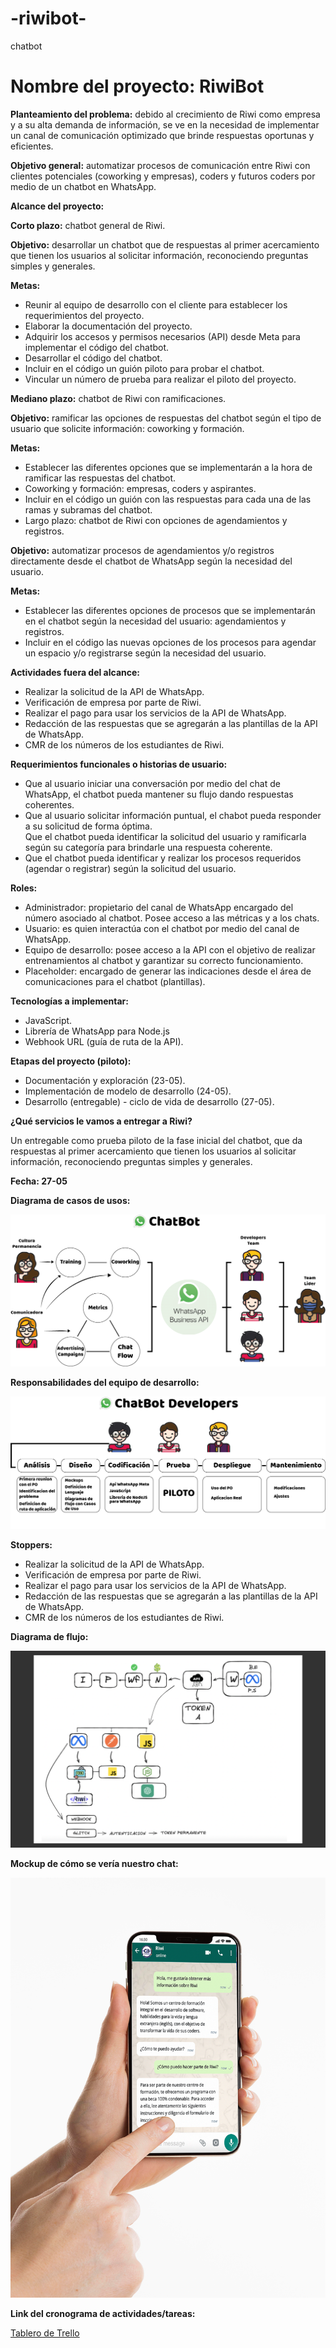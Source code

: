 # -riwibot-
chatbot
<h1>Nombre del proyecto: RiwiBot</h1>

<p><b>Planteamiento del problema:</b> debido al crecimiento de Riwi como empresa y a su alta demanda de información, se ve en la necesidad de implementar un canal de comunicación optimizado que brinde respuestas oportunas y eficientes.</p>

<p><b>Objetivo general:</b> automatizar procesos de comunicación entre Riwi con clientes potenciales (coworking y empresas), coders y futuros coders por medio de un chatbot en WhatsApp.</p>

<p><b>Alcance del proyecto:</b></p>
<p><b>Corto plazo:</b>  chatbot general de Riwi.</p>

<p><b>Objetivo:</b> desarrollar un chatbot que de respuestas al primer acercamiento que tienen los usuarios al solicitar información, reconociendo preguntas simples y generales.</p>

<p><b>Metas:</b></p>

<ul>
    <li>Reunir al equipo de desarrollo con el cliente para establecer los requerimientos del proyecto.</li>
    <li>Elaborar  la documentación del proyecto.</li>
    <li>Adquirir los accesos y permisos necesarios (API)  desde Meta para implementar el código del chatbot.</li>
    <li>Desarrollar el código del chatbot.</li>
    <li>Incluir en el código un guión piloto para probar el chatbot.</li>
    <li>Vincular un número de prueba para realizar el piloto del proyecto.</li>
</ul>

<p><b>Mediano plazo:</b> chatbot de Riwi con ramificaciones.</p>

<p><b>Objetivo:</b> ramificar las opciones de respuestas del chatbot según el tipo de usuario que solicite información: coworking y formación.</p>

<p><b>Metas:</b></p>

<ul>
    <li>Establecer las diferentes opciones que se implementarán a la hora de ramificar las respuestas del chatbot.</li> <li>Coworking y formación: empresas, coders y aspirantes.</li>
    <li>Incluir en el código un guión con las respuestas para cada una de las ramas y subramas  del chatbot.</li>
    <li>Largo plazo: chatbot de Riwi con opciones de agendamientos y registros.</li>
</ul>

<p><b>Objetivo:</b> automatizar procesos de agendamientos y/o registros directamente desde el chatbot de WhatsApp según la necesidad del usuario.</p>

<p><b>Metas:</b></p>

<ul>
    <li>Establecer las diferentes opciones de procesos que se implementarán en el chatbot según la necesidad del usuario: agendamientos y registros.</li> 
    <li>Incluir en el código las nuevas opciones de los procesos para agendar un espacio y/o registrarse según la necesidad del usuario.</li>
</ul>

<p><b>Actividades fuera del alcance:</b></p>

<ul>
    <li>Realizar la solicitud de la API de WhatsApp.</li>
    <li>Verificación de empresa por parte de Riwi.</li>
    <li>Realizar el pago para usar los servicios de la API de  WhatsApp.</li>
    <li>Redacción de las respuestas que se agregarán a las plantillas de la API de WhatsApp.</li>
    <li>CMR de los números de los estudiantes de Riwi.</li>
</ul>

<p><b>Requerimientos funcionales o historias de usuario:</b></p>

<ul>
    <li>Que al usuario iniciar una conversación por medio del chat de WhatsApp, el chatbot pueda mantener su flujo dando respuestas coherentes.</li>
    <li>Que al usuario solicitar información puntual, el chabot pueda responder a su solicitud de forma óptima.</li>
    Que el chatbot pueda identificar la solicitud del usuario y ramificarla según su categoría para brindarle una respuesta coherente.</li> 
    <li>Que el chatbot pueda identificar y realizar los procesos requeridos (agendar o registrar) según la solicitud del usuario.</li>
</ul>

<p><b>Roles:</b></p>

<ul>
    <li>Administrador: propietario del canal de WhatsApp encargado del número asociado al chatbot. Posee acceso a las métricas y a los chats.</li>
    <li>Usuario: es quien interactúa con el chatbot por medio del canal de WhatsApp.</li>
    <li>Equipo de desarrollo: posee acceso a la API con el objetivo de realizar entrenamientos al chatbot y garantizar su correcto funcionamiento.</li>
    <li>Placeholder: encargado de generar las indicaciones desde el área de comunicaciones para el chatbot (plantillas).</li> 
</ul>

<p><b>Tecnologías a implementar:</b></p>

<ul>
    <li>JavaScript.</li>
    <li>Librería de WhatsApp para Node.js</li>
    <li>Webhook URL (guía de ruta de la API).</li>
</ul>

<p><b>Etapas del proyecto (piloto):</b></p>

<ul>
    <li>Documentación y exploración (23-05).</li>
    <li>Implementación de modelo de desarrollo (24-05).</li>
    <li>Desarrollo (entregable)  - ciclo de vida de desarrollo (27-05).</li>
</ul>

<p><b>¿Qué servicios le vamos a entregar a Riwi?</b></p>
<p>Un entregable como prueba piloto de la fase inicial del chatbot, que da respuestas al primer acercamiento que tienen los usuarios al solicitar información, reconociendo preguntas simples y generales.</p> 
<p><b>Fecha: 27-05</b></p>

<p><b>Diagrama de casos de usos:</b></p>
<img src="img/acu_general.png">

<p><b>Responsabilidades del equipo de desarrollo:</b></p>
<img src="img/acu_developers.png">

<p><b>Stoppers:</b></p>

<ul>
    <li>Realizar la solicitud de la API de WhatsApp.</li>
    <li>Verificación de empresa por parte de Riwi.</li>
    <li>Realizar el pago para usar los servicios de la API de  WhatsApp.</li>
    <li>Redacción de las respuestas que se agregarán a las plantillas de la API de WhatsApp.</li> 
    <li>CMR de los números de los estudiantes de Riwi.</li>
</ul>

<p><b>Diagrama de flujo:</b></p>
<img src="img/diagrama.png">

<p><b>Mockup de cómo se vería nuestro chat:</b></p>
<img src="img/mockup.png">

<p><b>Link del cronograma de actividades/tareas:</b></p>
<a href="https://trello.com/invite/b/wVKmEHUr/ATTIb20d801048176e66d8c542abe7a70d6eE9163A8D/chatbot-riwi">Tablero de Trello</a>
